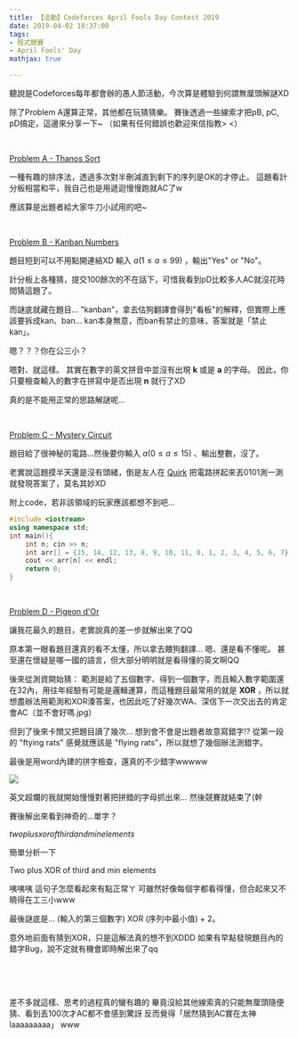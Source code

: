 ```yaml
---
title: 【活動】Codeforces April Fools Day Contest 2019
date: 2019-04-02 18:37:00
tags:
- 程式競賽
- April Fools' Day
mathjax: true

---
```


聽說是Codeforces每年都會辦的愚人節活動，今次算是體驗到何謂無厘頭解謎XD

除了Problem A還算正常，其他都在玩猜猜樂。
賽後透過一些線索才把pB, pC, pD搞定，這邊來分享一下~
（如果有任何錯誤也歡迎來信指教> <）

<!--more-->

&nbsp;

[Problem A - Thanos Sort](https://codeforces.com/problemset/problem/1145/A)

一種有趣的排序法，透過多次對半刪減直到剩下的序列是OK的才停止。
這題看計分板相當和平，我自己也是用遞迴慢慢跑就AC了w

應該算是出題者給大家牛刀小試用的吧~

&nbsp;

[Problem B - Kanban Numbers](https://codeforces.com/problemset/problem/1145/B)

題目短到可以不用點開連結XD
輸入 $a (1≤a≤99)$ ，輸出"Yes" or "No"。

計分板上各種猜，提交100餘次的不在話下，可惜我看到pD比較多人AC就沒花時間猜這題了。

而謎底就藏在題目... "kanban"，拿去估狗翻譯會得到"看板"的解釋，但實際上應該要拆成kan、ban...
kan本身無意，而ban有禁止的意味，答案就是「禁止kan」。

嗯？？？你在公三小？

嗯對、就這樣。 其實在數字的英文拼音中並沒有出現 **k** 或是 **a** 的字母。
因此，你只要檢查輸入的數字在拼寫中是否出現 **n** 就行了XD

真的是不能用正常的思路解謎呢...

&nbsp;

[Problem C - Mystery Circuit](https://codeforces.com/problemset/problem/1145/C)

題目給了很神秘的電路...然後要你輸入 $a (0≤a≤15)$ 、輸出整數，沒了。

老實說這題摸半天還是沒有頭緒，倒是友人在 [Quirk](https://algassert.com/quirk) 把電路拼起來丟0101測一測就發現答案了，莫名其妙XD

附上code，若非該領域的玩家應該都想不到吧...

```c++
#include <iostream>
using namespace std;
int main(){
	int n; cin >> n;
	int arr[] = {15, 14, 12, 13, 8, 9, 10, 11, 0, 1, 2, 3, 4, 5, 6, 7};
	cout << arr[n] << endl;
	return 0;
}
```

&nbsp;

[Problem D - Pigeon d'Or](https://codeforces.com/contest/1145/problem/D)

讓我花最久的題目，老實說真的差一步就解出來了QQ

原本第一眼看題目還真的看不太懂，所以拿去餵狗翻譯... 嗯、還是看不懂呢。
甚至還在懷疑是哪一國的語言，但大部分明明就是看得懂的英文啊QQ

後來從測資開始猜：
範測是給了五個數字、得到一個數字，而且輸入數字範圍還在32內，用往年經驗有可能是邏輯運算，而這種題目最常用的就是 **XOR** ，所以就想盡辦法用範測和XOR湊答案，也因此吃了好幾次WA、深信下一次交出去的肯定會AC（並不會好嗎.jpg）

但到了後來卡關又把題目讀了幾次... 想到會不會是出題者故意寫錯字!?
從第一段的 "ftying rats" 感覺就應該是 "flying rats"，所以就想了幾個辦法測錯字。

最後是用word內建的拼字檢查，還真的不少錯字wwwww

![](https://i.imgur.com/1PzScrI.png)



英文超爛的我就開始慢慢對著把拼錯的字母抓出來... 然後競賽就結束了(幹

賽後解出來看到神奇的...單字？

*twoplusxorofthirdandminelements*

簡單分析一下

Two plus XOR of third and min elements

咦咦咦 這句子怎麼看起來有點正常ㄚ
可雖然好像每個字都看得懂，但合起來又不曉得在工三小www

最後謎底是...
(輸入的第三個數字) XOR (序列中最小值) + 2。

意外地前面有猜到XOR，只是這解法真的想不到XDDD
如果有早點發現題目內的錯字Bug，說不定就有機會即時解出來了qq

&nbsp;

&nbsp;

差不多就這樣、思考的過程真的蠻有趣的
畢竟沒給其他線索真的只能無厘頭隨便猜、看到丟100次才AC都不會感到驚訝
反而覺得「居然猜到AC實在太神laaaaaaaaa」 www